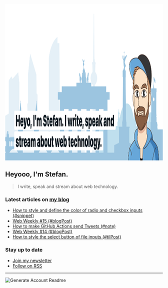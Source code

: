 <img alt width="1500" height="500" src="https://raw.githubusercontent.com/stefanjudis/stefanjudis/main/screenshot.png">

## Heyooo, I'm Stefan.

> I write, speak and stream about web technology.

### Latest articles on [my blog](https://www.stefanjudis.com)

<!-- BLOG-POST-LIST:START -->
- [How to style and define the color of radio and checkbox inputs (#snippet)](https://www.stefanjudis.com/snippets/how-to-style-and-define-the-color-of-radio-and-checkbox-inputs/)
- [Web Weekly #15 (#blogPost)](https://www.stefanjudis.com/blog/web-weekly-15/)
- [How to make GitHub Actions send Tweets (#note)](https://www.stefanjudis.com/notes/how-to-make-github-actions-send-tweets/)
- [Web Weekly #14 (#blogPost)](https://www.stefanjudis.com/blog/web-weekly-14/)
- [How to style the select button of file inputs (#tilPost)](https://www.stefanjudis.com/today-i-learned/how-to-style-the-select-button-of-file-inputs/)
<!-- BLOG-POST-LIST:END -->

### Stay up to date

- [Join my newsletter](https://www.stefanjudis.com/newsletter/)
- [Follow on RSS](https://www.stefanjudis.com/feeds/)

---

![Generate Account Readme](https://github.com/stefanjudis/stefanjudis/workflows/Generate%20Account%20Readme/badge.svg)
